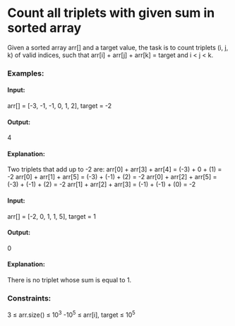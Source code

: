 # Count all triplets with given sum in sorted array
Given a sorted array arr[] and a target value, the task is to count triplets (i, j, k) of valid indices, such that arr[i] + arr[j] + arr[k] = target and i < j < k.

### Examples:
#### Input: 
arr[] = [-3, -1, -1, 0, 1, 2], target = -2
#### Output: 
4
#### Explanation: 
Two triplets that add up to -2 are:
arr[0] + arr[3] + arr[4] = (-3) + 0 + (1) = -2
arr[0] + arr[1] + arr[5] = (-3) + (-1) + (2) = -2
arr[0] + arr[2] + arr[5] = (-3) + (-1) + (2) = -2
arr[1] + arr[2] + arr[3] = (-1) + (-1) + (0) = -2

#### Input:
arr[] = [-2, 0, 1, 1, 5], target = 1
#### Output: 
0
#### Explanation: 
There is no triplet whose sum is equal to 1. 

### Constraints:
3 ≤ arr.size() ≤ $`10^3`$
-$`10^5`$ ≤ arr[i], target ≤ $`10^5`$
